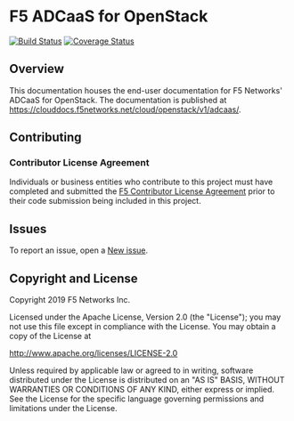 # F5 ADCaaS for OpenStack

[![Build Status](https://travis-ci.org/F5Networks/f5-adcaas-openstack.svg?branch=master)](https://travis-ci.org/F5Networks/f5-adcaas-openstack)
[![Coverage Status](https://coveralls.io/repos/github/F5Networks/f5-adcaas-openstack/badge.svg?branch=master)](https://coveralls.io/github/F5Networks/f5-adcaas-openstack?branch=master)

## Overview

This documentation houses the end-user documentation for F5 Networks' ADCaaS for OpenStack. The documentation is published at https://clouddocs.f5networks.net/cloud/openstack/v1/adcaas/.

## Contributing

### Contributor License Agreement

Individuals or business entities who contribute to this project must have completed and submitted the [F5 Contributor License Agreement](http://clouddocs.f5.com/cloud/openstack/v1/support/cla_landing.html) prior to their code submission being included in this project.

## Issues

To report an issue, open a [New issue](https://github.com/F5Networks/f5-adcaas-openstack/issues).

## Copyright and License

Copyright 2019 F5 Networks Inc.

Licensed under the Apache License, Version 2.0 (the "License"); you may not use
this file except in compliance with the License. You may obtain a copy of the
License at

http://www.apache.org/licenses/LICENSE-2.0

Unless required by applicable law or agreed to in writing, software
distributed under the License is distributed on an "AS IS" BASIS,
WITHOUT WARRANTIES OR CONDITIONS OF ANY KIND, either express or implied.
See the License for the specific language governing permissions and limitations
under the License.

